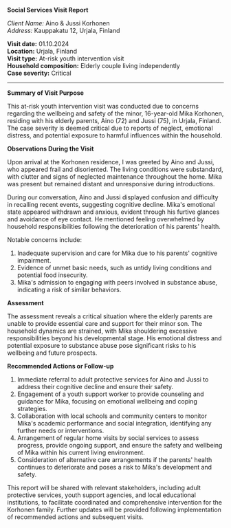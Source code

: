 **Social Services Visit Report**

*Client Name:* Aino & Jussi Korhonen  
*Address:* Kauppakatu 12, Urjala, Finland  

**Visit date:** 01.10.2024  
**Location:** Urjala, Finland  
**Visit type:** At-risk youth intervention visit  
**Household composition:** Elderly couple living independently  
**Case severity:** Critical

---

**Summary of Visit Purpose**

This at-risk youth intervention visit was conducted due to concerns regarding the wellbeing and safety of the minor, 16-year-old Mika Korhonen, residing with his elderly parents, Aino (72) and Jussi (75), in Urjala, Finland. The case severity is deemed critical due to reports of neglect, emotional distress, and potential exposure to harmful influences within the household.

**Observations During the Visit**

Upon arrival at the Korhonen residence, I was greeted by Aino and Jussi, who appeared frail and disoriented. The living conditions were substandard, with clutter and signs of neglected maintenance throughout the home. Mika was present but remained distant and unresponsive during introductions.

During our conversation, Aino and Jussi displayed confusion and difficulty in recalling recent events, suggesting cognitive decline. Mika's emotional state appeared withdrawn and anxious, evident through his furtive glances and avoidance of eye contact. He mentioned feeling overwhelmed by household responsibilities following the deterioration of his parents' health.

Notable concerns include:
1. Inadequate supervision and care for Mika due to his parents' cognitive impairment.
2. Evidence of unmet basic needs, such as untidy living conditions and potential food insecurity.
3. Mika's admission to engaging with peers involved in substance abuse, indicating a risk of similar behaviors.

**Assessment**

The assessment reveals a critical situation where the elderly parents are unable to provide essential care and support for their minor son. The household dynamics are strained, with Mika shouldering excessive responsibilities beyond his developmental stage. His emotional distress and potential exposure to substance abuse pose significant risks to his wellbeing and future prospects.

**Recommended Actions or Follow-up**

1. Immediate referral to adult protective services for Aino and Jussi to address their cognitive decline and ensure their safety.
2. Engagement of a youth support worker to provide counseling and guidance for Mika, focusing on emotional wellbeing and coping strategies.
3. Collaboration with local schools and community centers to monitor Mika's academic performance and social integration, identifying any further needs or interventions.
4. Arrangement of regular home visits by social services to assess progress, provide ongoing support, and ensure the safety and wellbeing of Mika within his current living environment.
5. Consideration of alternative care arrangements if the parents' health continues to deteriorate and poses a risk to Mika's development and safety.

This report will be shared with relevant stakeholders, including adult protective services, youth support agencies, and local educational institutions, to facilitate coordinated and comprehensive intervention for the Korhonen family. Further updates will be provided following implementation of recommended actions and subsequent visits.